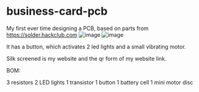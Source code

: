# business-card-pcb
My first ever time designing a PCB, based on parts from https://solder.hackclub.com
![image](https://github.com/user-attachments/assets/cf7e3a25-5424-4a03-a60a-b1c42cca289c)
![image](https://github.com/user-attachments/assets/8e80d109-4942-43a8-a4b6-6724be4b05c4)


It has a button, which activates 2 led lights and a small vibrating motor.

Silk screened is my website and the qr form of my website link.

BOM:

3 resistors
2 LED lights
1 transistor
1 button
1 battery cell
1 mini motor disc
